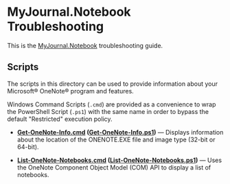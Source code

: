 # MyJournal.Notebook Troubleshooting

This is the [MyJournal.Notebook](https://github.com/atrenton/MyJournal.Notebook) troubleshooting guide.

## Scripts
The scripts in this directory can be used to provide information about your Microsoft® OneNote® program and features.

Windows Command Scripts (`.cmd`) are provided as a convenience to wrap the PowerShell Script (`.ps1`) with the same name in order to bypass the default "Restricted" execution policy.

- **[Get-OneNote-Info.cmd] ([Get-OneNote-Info.ps1])** &mdash; Displays information about the location of the ONENOTE.EXE file and image type (32-bit or 64-bit).

- **[List-OneNote-Notebooks.cmd] ([List-OneNote-Notebooks.ps1])** &mdash; Uses the OneNote Component Object Model (COM) API to display a list of notebooks.

[Get-OneNote-Info.cmd]:https://github.com/atrenton/MyJournal.Notebook/blob/master/docs/troubleshooting/Get-OneNote-Info.cmd
[Get-OneNote-Info.ps1]:https://github.com/atrenton/MyJournal.Notebook/blob/master/docs/troubleshooting/Get-OneNote-Info.ps1
[List-OneNote-Notebooks.cmd]:https://github.com/atrenton/MyJournal.Notebook/blob/master/docs/troubleshooting/List-OneNote-Notebooks.cmd
[List-OneNote-Notebooks.ps1]:https://github.com/atrenton/MyJournal.Notebook/blob/master/docs/troubleshooting/List-OneNote-Notebooks.ps1
